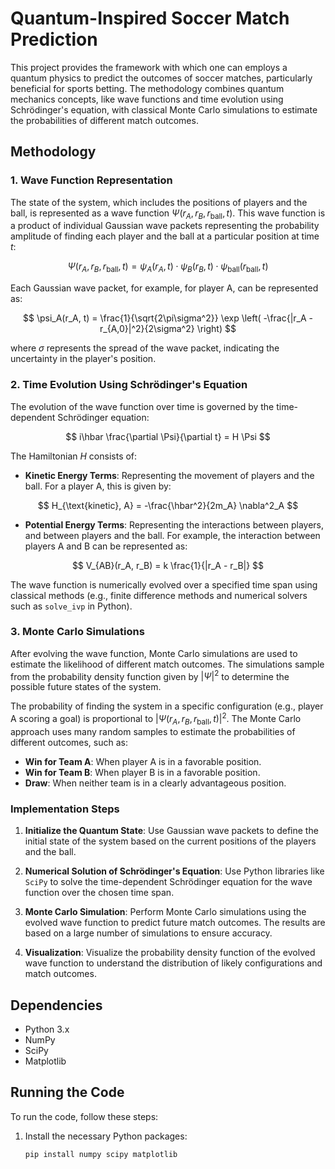 # Quantum-Inspired Soccer Match Prediction

This project provides the framework with which one can employs a quantum physics to predict the outcomes of soccer matches, particularly beneficial for sports betting. The methodology combines quantum mechanics concepts, like wave functions and time evolution using Schrödinger's equation, with classical Monte Carlo simulations to estimate the probabilities of different match outcomes.

## Methodology

### 1. Wave Function Representation

The state of the system, which includes the positions of players and the ball, is represented as a wave function $\Psi(r_A, r_B, r_{\text{ball}}, t)$. This wave function is a product of individual Gaussian wave packets representing the probability amplitude of finding each player and the ball at a particular position at time $t$:

$$
\Psi(r_A, r_B, r_{\text{ball}}, t) = \psi_A(r_A, t) \cdot \psi_B(r_B, t) \cdot \psi_{\text{ball}}(r_{\text{ball}}, t)
$$

Each Gaussian wave packet, for example, for player A, can be represented as:

$$
\psi_A(r_A, t) = \frac{1}{\sqrt{2\pi\sigma^2}} \exp \left( -\frac{|r_A - r_{A,0}|^2}{2\sigma^2} \right)
$$

where $\sigma$ represents the spread of the wave packet, indicating the uncertainty in the player's position.

### 2. Time Evolution Using Schrödinger's Equation

The evolution of the wave function over time is governed by the time-dependent Schrödinger equation:

$$
i\hbar \frac{\partial \Psi}{\partial t} = H \Psi
$$

The Hamiltonian $H$ consists of:

- **Kinetic Energy Terms**: Representing the movement of players and the ball. For a player A, this is given by:

$$
H_{\text{kinetic}, A} = -\frac{\hbar^2}{2m_A} \nabla^2_A
$$

- **Potential Energy Terms**: Representing the interactions between players, and between players and the ball. For example, the interaction between players A and B can be represented as:

$$
V_{AB}(r_A, r_B) = k \frac{1}{|r_A - r_B|}
$$

The wave function is numerically evolved over a specified time span using classical methods (e.g., finite difference methods and numerical solvers such as `solve_ivp` in Python).

### 3. Monte Carlo Simulations

After evolving the wave function, Monte Carlo simulations are used to estimate the likelihood of different match outcomes. The simulations sample from the probability density function given by $|\Psi|^2$ to determine the possible future states of the system. 

The probability of finding the system in a specific configuration (e.g., player A scoring a goal) is proportional to $|\Psi(r_A, r_B, r_{\text{ball}}, t)|^2$. The Monte Carlo approach uses many random samples to estimate the probabilities of different outcomes, such as:

- **Win for Team A**: When player A is in a favorable position.
- **Win for Team B**: When player B is in a favorable position.
- **Draw**: When neither team is in a clearly advantageous position.

### Implementation Steps

1. **Initialize the Quantum State**: Use Gaussian wave packets to define the initial state of the system based on the current positions of the players and the ball.
   
2. **Numerical Solution of Schrödinger's Equation**: Use Python libraries like `SciPy` to solve the time-dependent Schrödinger equation for the wave function over the chosen time span.

3. **Monte Carlo Simulation**: Perform Monte Carlo simulations using the evolved wave function to predict future match outcomes. The results are based on a large number of simulations to ensure accuracy.

4. **Visualization**: Visualize the probability density function of the evolved wave function to understand the distribution of likely configurations and match outcomes.

## Dependencies

- Python 3.x
- NumPy
- SciPy
- Matplotlib

## Running the Code

To run the code, follow these steps:

1. Install the necessary Python packages:
   ```sh
   pip install numpy scipy matplotlib
